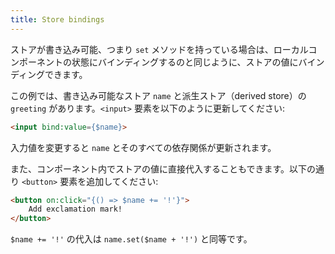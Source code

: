 ```yaml
---
title: Store bindings
---
```


ストアが書き込み可能、つまり `set` メソッドを持っている場合は、ローカルコンポーネントの状態にバインディングするのと同じように、ストアの値にバインディングできます。

この例では、書き込み可能なストア `name` と派生ストア（derived store）の `greeting` があります。`<input>` 要素を以下のように更新してください:

```html
<input bind:value={$name}>
```

入力値を変更すると `name` とそのすべての依存関係が更新されます。

また、コンポーネント内でストアの値に直接代入することもできます。以下の通り `<button>` 要素を追加してください:

```html
<button on:click="{() => $name += '!'}">
	Add exclamation mark!
</button>
```

`$name += '!'` の代入は `name.set($name + '!')` と同等です。